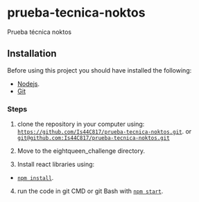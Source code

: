 # prueba-tecnica-noktos
Prueba técnica noktos

## Installation
Before using this project you should have installed the following:
- [Nodejs](https://nodejs.org/es/).
- [Git](https://github.com/git-guides/install-git)

### Steps
1. clone the repository in your computer using:
  [`https://github.com/Is44C817/prueba-tecnica-noktos.git`](#code). or [`git@github.com:Is44C817/prueba-tecnica-noktos.git`](#code)

2. Move to the eightqueen_challenge directory.

3. Install react libraries using:
  - [`npm install`](#code).

 4. run the code in git CMD or git Bash with 
    [`npm start`](#code).
